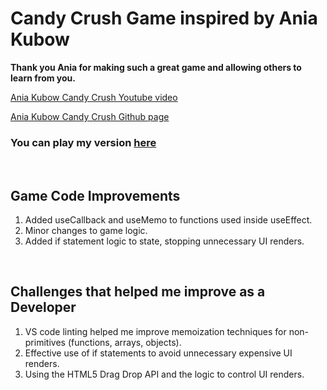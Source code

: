 # Candy Crush Game inspired by Ania Kubow

**Thank you Ania for making such a great game and allowing others to learn from you.**

[Ania Kubow Candy Crush Youtube video](https://www.youtube.com/watch?v=PBrEq9Wd6_U)

[Ania Kubow Candy Crush Github page](https://github.com/kubowania/candy-crush-reactjs.git)

### You can play my version [here](https://webmastersmith.github.io/candy-crush-app/)

&nbsp;

## Game Code Improvements
1. Added useCallback and useMemo to functions used inside useEffect.
2. Minor changes to game logic.
3. Added if statement logic to state, stopping unnecessary UI renders.

&nbsp;

## Challenges that helped me improve as a Developer
1. VS code linting helped me improve memoization techniques for non-primitives (functions, arrays, objects).
2. Effective use of if statements to avoid unnecessary expensive UI renders.
3. Using the HTML5 Drag Drop API and the logic to control UI renders.